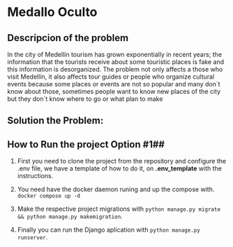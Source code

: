 # **Medallo Oculto**
## **Descripcion of the problem**
In the city of Medellín tourism has grown exponentially in recent years; the information that the tourists receive about some touristic places is fake and this information is desorganized.
The problem not only affects a those who visit Medellín, it also affects tour guides or people who organize cultural events because some places or events are not so popular and many don´t know about those, sometimes people want to know new places of the city but they don´t know where to go or what plan to make
## Solution the Problem: ##

## How to Run the project Option #1##

1. First you need to clone the project from the repository and configure the .env file, we have a template of how to do it, on **.env_template** with the instructions.

2. You need have the docker daemon runing and up the compose with. `docker compose up -d`

3. Make the respective project migrations with `python manage.py migrate && python manage.py makemigration`.

4. Finally you can run the Django aplication with `python manage.py runserver`.


